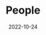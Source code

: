 ---
title: People
date: 2022-10-24

type: landing

sections:
  - block: people
    content:
      title: #Meet the Team
      # Choose which groups/teams of users to display.
      #   Edit `user_groups` in each user's profile to add them to one or more of these groups.
      user_groups:
          - PhD Students
          - Master Students
          - Undergraduate Students
          - Students
          - Researchers
          - Principal Investigators
          - Administration
          - Visitors
          - Alumni
      sort_by: Params.last_name
      sort_ascending: true
    design:
      show_interests: false
      show_role: true
      show_social: true
---